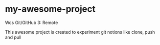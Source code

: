 # my-awesome-project
Wcs Git/GitHub 3: Remote

This awesome project is created to experiment git notions like clone, push and pull
